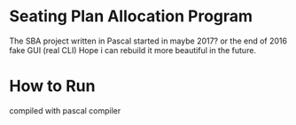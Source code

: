 # Seating Plan Allocation Program
The SBA project written in Pascal started in maybe 2017? or the end of 2016
fake GUI (real CLI)
Hope i can rebuild it more beautiful in the future.

# How to Run
compiled with pascal compiler

